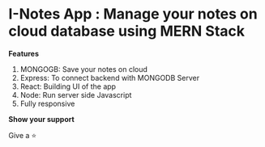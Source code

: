 # I-Notes App : Manage your notes on cloud database using MERN Stack

**Features**
1. MONGOGB: Save your notes on cloud
2. Express: To connect backend with MONGODB Server
3. React: Building UI of the app
4. Node: Run server side Javascript
5. Fully responsive

**Show your support**

Give a ⭐